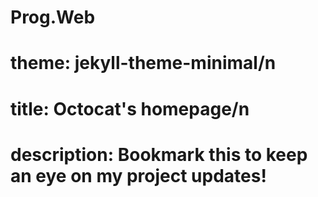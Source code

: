 # Prog.Web
# theme: jekyll-theme-minimal/n
# title: Octocat's homepage/n
# description: Bookmark this to keep an eye on my project updates!
